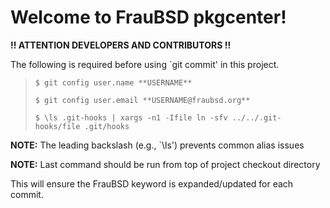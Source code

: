[//]: # ($FrauBSD: README.md 2017-07-06 20:29:14 -0700 freebsdfrau $)

# Welcome to FrauBSD pkgcenter!

**!! ATTENTION DEVELOPERS AND CONTRIBUTORS !!**

The following is required before using `git commit' in this project.

> `$ git config user.name **USERNAME**`
>
> `$ git config user.email **USERNAME@fraubsd.org**`
>
> `$ \ls .git-hooks | xargs -n1 -Ifile ln -sfv ../../.git-hooks/file .git/hooks`

**NOTE:** The leading backslash (e.g., `\ls') prevents common alias issues

**NOTE:** Last command should be run from top of project checkout directory

This will ensure the FrauBSD keyword is expanded/updated for each commit.

